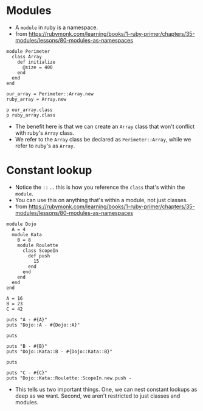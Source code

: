 # Modules

- A `module` in ruby is a namespace.
- from https://rubymonk.com/learning/books/1-ruby-primer/chapters/35-modules/lessons/80-modules-as-namespaces

```
module Perimeter
  class Array
    def initialize
      @size = 400
    end
  end
end

our_array = Perimeter::Array.new
ruby_array = Array.new

p our_array.class
p ruby_array.class
```

- The benefit here is that we can create an `Array` class that won't conflict with ruby's `Array` class.
- We refer to the `Array` class be declared as `Perimeter::Array`, while we refer to ruby's as `Array`.

# Constant lookup

- Notice the `::` ... this is how you reference the `class` that's within the `module`.
- You can use this on anything that's within a module, not just classes.
- from https://rubymonk.com/learning/books/1-ruby-primer/chapters/35-modules/lessons/80-modules-as-namespaces

```
module Dojo
  A = 4
  module Kata
    B = 8
    module Roulette
      class ScopeIn
        def push
          15
        end
      end
    end
  end
end

A = 16
B = 23
C = 42

puts "A - #{A}"
puts "Dojo::A - #{Dojo::A}"

puts

puts "B - #{B}"
puts "Dojo::Kata::B - #{Dojo::Kata::B}"

puts

puts "C - #{C}"
puts "Dojo::Kata::Roulette::ScopeIn.new.push - 
```

- This tells us two important things. One, we can nest constant lookups as deep as we want. Second, we aren't restricted to just classes and modules.